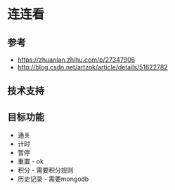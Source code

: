 # 连连看


## 参考
- https://zhuanlan.zhihu.com/p/27347906
- http://blog.csdn.net/artzok/article/details/51622782

## 技术支持


## 目标功能
- 通关
- 计时
- 暂停
- 重置 - ok
- 积分 - 需要积分规则
- 历史记录 - 需要mongodb